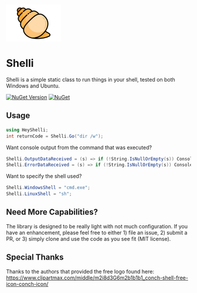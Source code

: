 <img src="https://github.com/jchristn/Shelli/raw/main/assets/icon.png" width="150" height="100">

# Shelli

Shelli is a simple static class to run things in your shell, tested on both Windows and Ubuntu.

 [![NuGet Version](https://img.shields.io/nuget/v/Shelli.svg?style=flat)](https://www.nuget.org/packages/Shelli/) [![NuGet](https://img.shields.io/nuget/dt/Shelli.svg)](https://www.nuget.org/packages/Shelli) 

## Usage
```csharp
using HeyShelli;
int returnCode = Shelli.Go("dir /w");
```
Want console output from the command that was executed?
```csharp
Shelli.OutputDataReceived = (s) => if (!String.IsNullOrEmpty(s)) Console.WriteLine(s);
Shelli.ErrorDataReceived = (s) => if (!String.IsNullOrEmpty(s)) Console.WriteLine(s);
```
Want to specify the shell used?
```csharp
Shelli.WindowsShell = "cmd.exe"; 
Shelli.LinuxShell = "sh";
```
## Need More Capabilities?

The library is designed to be really light with not much configuration.  If you have an enhancement, please feel free to either 1) file an issue, 2) submit a PR, or 3) simply clone and use the code as you see fit (MIT license).

## Special Thanks

Thanks to the authors that provided the free logo found here: https://www.clipartmax.com/middle/m2i8d3G6m2b1b1b1_conch-shell-free-icon-conch-icon/
